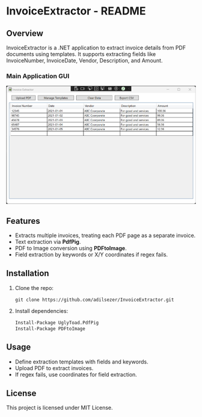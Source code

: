 
# InvoiceExtractor - README

## Overview
InvoiceExtractor is a .NET application to extract invoice details from PDF documents using templates. It supports extracting fields like InvoiceNumber, InvoiceDate, Vendor, Description, and Amount.

### Main Application GUI
![Alt text](https://github.com/adilsezer/InvoiceExtractor/blob/main/InvoiceExtractor/Assets/invoice_extractor_screenshot.png?raw=true "InvoiceExtractor")

## Features
- Extracts multiple invoices, treating each PDF page as a separate invoice.
- Text extraction via **PdfPig**.
- PDF to Image conversion using **PDFtoImage**.
- Field extraction by keywords or X/Y coordinates if regex fails.

## Installation
1. Clone the repo:
   ```
   git clone https://github.com/adilsezer/InvoiceExtractor.git
   ```
2. Install dependencies:
   ```
   Install-Package UglyToad.PdfPig
   Install-Package PDFtoImage
   ```

## Usage
- Define extraction templates with fields and keywords.
- Upload PDF to extract invoices.
- If regex fails, use coordinates for field extraction.

## License
This project is licensed under MIT License.
